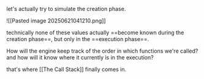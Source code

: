 
let's actually try to simulate the creation phase.

![[Pasted image 20250621041210.png]]

technically none of these values actually ==become known during the creation phase==, but only in the ==execution phase==.

How will the engine keep track of the order in which functions we're called? and how will it know where it currently is in the execution?

that's where [[The Call Stack]] finally comes in.